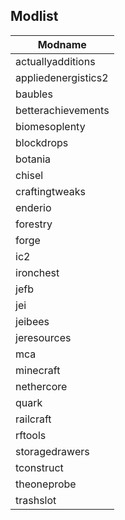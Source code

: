 ## Modlist 
|Modname| 
|---| 
|actuallyadditions| 
|appliedenergistics2| 
|baubles| 
|betterachievements| 
|biomesoplenty| 
|blockdrops| 
|botania| 
|chisel| 
|craftingtweaks| 
|enderio| 
|forestry| 
|forge| 
|ic2| 
|ironchest| 
|jefb| 
|jei| 
|jeibees| 
|jeresources| 
|mca| 
|minecraft| 
|nethercore| 
|quark| 
|railcraft| 
|rftools| 
|storagedrawers| 
|tconstruct| 
|theoneprobe| 
|trashslot| 
